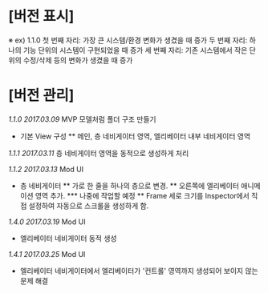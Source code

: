 # [버전 표시]
※ ex) 1.1.0
첫 번째 자리: 가장 큰 시스템/환경 변화가 생겼을 때 증가
두 번째 자리: 하나의 기능 단위의 시스템이 구현되었을 때 증가
세 번째 자리: 기존 시스템에서 작은 단위의 수정/삭제 등의 변화가 생겼을 때 증가

# [버전 관리]
_1.1.0 2017.03.09_
MVP 모델처럼 폴더 구조 만들기
* 기본 View 구성
** 메인, 층 네비게이터 영역, 엘리베이터 내부 네비게이터 영역

_1.1.1 2017.03.11_
층 네비게이터 영역을 동적으로 생성하게 처리

_1.1.2 2017.03.13_
Mod UI
* 층 네비게이터
** 가로 한 줄을 하나의 층으로 변경.
** 오른쪽에 엘리베이터 애니메이션 영역 추가.
*** 나중에 작업할 예정
** Frame 세로 크기를 Inspector에서 직접 설정하여 자동으로 스크롤을 생성하게 함.

_1.4.0 2017.03.19_
Mod UI
* 엘리베이터 네비게이터 동적 생성

_1.4.1 2017.03.25_
Mod UI
* 엘리베이터 네비게이터에서 엘리베이터가 '컨트롤' 영역까지 생성되어 보이지 않는 문제 해결
